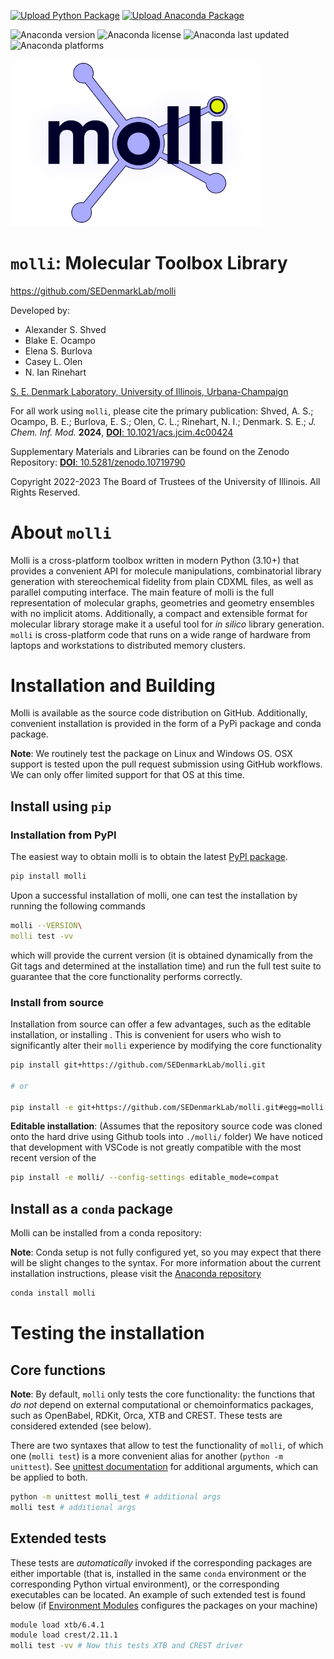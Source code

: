 [![Upload Python Package](https://github.com/SEDenmarkLab/molli/actions/workflows/python-publish.yml/badge.svg)](https://github.com/SEDenmarkLab/molli/actions/workflows/python-publish.yml)
[![Upload Anaconda Package](https://github.com/SEDenmarkLab/molli/actions/workflows/anaconda-deploy.yml/badge.svg)](https://github.com/SEDenmarkLab/molli/actions/workflows/anaconda-deploy.yml)

![Anaconda version](https://anaconda.org/esalx/molli/badges/version.svg)
![Anaconda license](https://anaconda.org/esalx/molli/badges/license.svg)
![Anaconda last updated](https://anaconda.org/esalx/molli/badges/latest_release_relative_date.svg)
![Anaconda platforms](https://anaconda.org/esalx/molli/badges/platforms.svg)

<img src="docs/imgs/molli_logo.svg" width="400">

# `molli`: Molecular Toolbox Library

https://github.com/SEDenmarkLab/molli

Developed by:

- Alexander S. Shved
- Blake E. Ocampo   
- Elena S. Burlova  
- Casey L. Olen 
- N. Ian Rinehart   

[S. E. Denmark Laboratory, University of Illinois, Urbana-Champaign](https://denmarkgroup.illinois.edu/)

For all work using `molli`, please cite the primary publication: Shved, A. S.; Ocampo, B. E.; Burlova, E. S.; Olen, C. L.; Rinehart, N. I.; Denmark. S. E.; *J. Chem. Inf. Mod.* **2024**, [**DOI**: 10.1021/acs.jcim.4c00424](10.1021/acs.jcim.4c00424)

Supplementary Materials and Libraries can be found on the Zenodo Repository: [**DOI**: 10.5281/zenodo.10719790](10.5281/zenodo.10719790)

Copyright 2022-2023 The Board of Trustees of the University of Illinois.
All Rights Reserved.

# About `molli`

Molli is a cross-platform toolbox written in modern Python (3.10+) that provides a convenient API for molecule manipulations, combinatorial library generation with stereochemical fidelity from plain CDXML files, as well as parallel computing interface. The main feature of molli is the full representation of molecular graphs, geometries and geometry ensembles with no implicit atoms. Additionally, a compact and extensible format for molecular library storage make it a useful tool for *in silico* library generation. `molli` is cross-platform code that runs on a wide range of hardware from laptops and workstations to distributed memory clusters. 

# Installation and Building

Molli is available as the source code distribution on GitHub. Additionally, convenient installation is provided in the form of a PyPi package and conda package.

**Note**: We routinely test the package on Linux and Windows OS. OSX support is tested upon the pull request submission using GitHub workflows. We can only offer limited support for that OS at this time.

## Install using `pip`

### Installation from PyPI

The easiest way to obtain molli is to obtain the latest [PyPI package](https://pypi.org/project/molli/). 
```bash
pip install molli
```
Upon a successful installation of molli, one can test the installation by running the following commands
```bash
molli --VERSION\
molli test -vv
```
which will provide the current version (it is obtained dynamically from the Git tags and determined at the installation time) and run the full test suite to guarantee that the core functionality performs correctly.

### Install from source

Installation from source can offer a few advantages, such as the editable installation, or installing . This is convenient for users who wish to significantly alter their `molli` experience by modifying the core functionality

```bash
pip install git+https://github.com/SEDenmarkLab/molli.git

# or

pip install -e git+https://github.com/SEDenmarkLab/molli.git#egg=molli
```
**Editable installation**: (Assumes that the repository source code was cloned onto the hard drive using Github tools into `./molli/` folder) We have noticed that development with VSCode is not greatly compatible with the most recent version of the 

```bash
pip install -e molli/ --config-settings editable_mode=compat
```

## Install as a `conda` package

Molli can be installed from a conda repository:

**Note**: Conda setup is not fully configured yet, so you may expect that there will be slight changes to the syntax. For more information about the current installation instructions, please visit the [Anaconda repository](https://anaconda.org/esalx/molli)

```bash
conda install molli
```

# Testing the installation

## Core functions

**Note**: By default, `molli` only tests the core functionality: the functions that *do not* depend on external computational or chemoinformatics packages, such as OpenBabel, RDKit, Orca, XTB and CREST. These tests are considered extended (see below).

There are two syntaxes that allow to test the functionality of `molli`, of which one (`molli test`) is a more convenient alias for another (`python -m unittest`). See [unittest documentation](https://docs.python.org/3/library/unittest.html) for additional arguments, which can be applied to both. 

```bash
python -m unittest molli_test # additional args
molli test # additional args
```

## Extended tests

These tests are *automatically* invoked if the corresponding packages are either importable (that is, installed in the same `conda` environment or the corresponding Python virtual environment), or the corresponding executables can be located. An example of such extended test is found below (if [Environment Modules](https://modules.readthedocs.io/en/latest/) configures the packages on your machine)

```bash
module load xtb/6.4.1
module load crest/2.11.1
molli test -vv # Now this tests XTB and CREST driver
```
